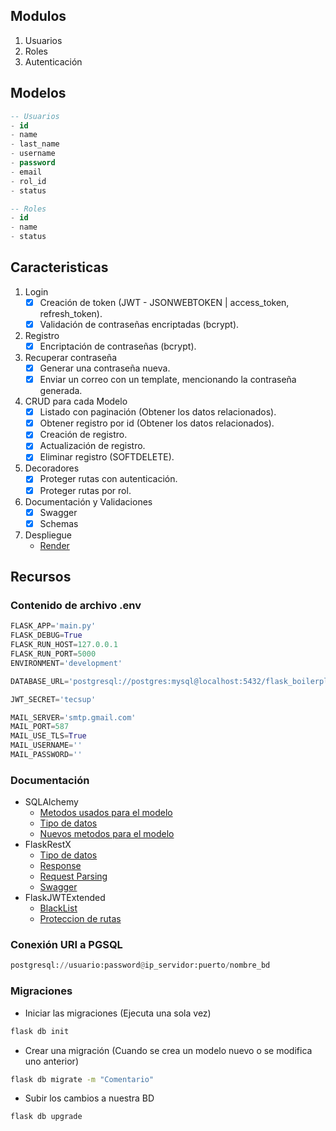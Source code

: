 
## Modulos

1. Usuarios
2. Roles
3. Autenticación

## Modelos

```sql
-- Usuarios
- id
- name
- last_name
- username
- password
- email
- rol_id
- status

-- Roles
- id
- name
- status
```

## Caracteristicas

1. Login
   - [x] Creación de token (JWT - JSONWEBTOKEN | access_token, refresh_token).
   - [x] Validación de contraseñas encriptadas (bcrypt).
2. Registro
   - [x] Encriptación de contraseñas (bcrypt).
3. Recuperar contraseña
   - [x] Generar una contraseña nueva.
   - [x] Enviar un correo con un template, mencionando la contraseña generada.
4. CRUD para cada Modelo
   - [x] Listado con paginación (Obtener los datos relacionados).
   - [x] Obtener registro por id (Obtener los datos relacionados).
   - [x] Creación de registro.
   - [x] Actualización de registro.
   - [x] Eliminar registro (SOFTDELETE).
5. Decoradores
   - [x] Proteger rutas con autenticación.
   - [x] Proteger rutas por rol.
6. Documentación y Validaciones
   - [x] Swagger
   - [x] Schemas
7. Despliegue
   - [Render](https://render.com/)

## Recursos

### Contenido de archivo .env

```py
FLASK_APP='main.py'
FLASK_DEBUG=True
FLASK_RUN_HOST=127.0.0.1
FLASK_RUN_PORT=5000
ENVIRONMENT='development'

DATABASE_URL='postgresql://postgres:mysql@localhost:5432/flask_boilerplate'

JWT_SECRET='tecsup'

MAIL_SERVER='smtp.gmail.com'
MAIL_PORT=587
MAIL_USE_TLS=True
MAIL_USERNAME=''
MAIL_PASSWORD=''
```

### Documentación

- SQLAlchemy
  - [Metodos usados para el modelo](https://docs.sqlalchemy.org/en/14/orm/query.html#sqlalchemy.orm.Query.all)
  - [Tipo de datos](https://docs.sqlalchemy.org/en/14/core/types.html)
  - [Nuevos metodos para el modelo](https://github.com/absent1706/sqlalchemy-mixins/blob/master/README.md)
- FlaskRestX
  - [Tipo de datos](https://flask-restx.readthedocs.io/en/latest/_modules/flask_restx/fields.html)
  - [Response](https://flask-restx.readthedocs.io/en/latest/marshalling.html)
  - [Request Parsing](https://flask-restx.readthedocs.io/en/latest/parsing.html)
  - [Swagger](https://flask-restx.readthedocs.io/en/latest/swagger.html)
- FlaskJWTExtended
  - [BlackList](https://flask-jwt-extended.readthedocs.io/en/stable/blocklist_and_token_revoking/)
  - [Proteccion de rutas](https://flask-jwt-extended.readthedocs.io/en/stable/optional_endpoints/)

### Conexión URI a PGSQL

```py
postgresql://usuario:password@ip_servidor:puerto/nombre_bd
```

### Migraciones

- Iniciar las migraciones (Ejecuta una sola vez)

```sh
flask db init
```

- Crear una migración (Cuando se crea un modelo nuevo o se modifica uno anterior)

```sh
flask db migrate -m "Comentario"
```

- Subir los cambios a nuestra BD

```sh
flask db upgrade
```
